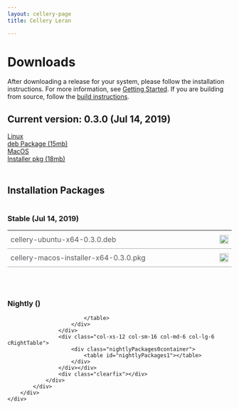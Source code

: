 ```yaml
---
layout: cellery-page
title: Cellery Leran

---
```

<link rel="stylesheet" href="/css/download-page.css"/>
<script src="/js/download-page.js?02"></script>
<div class="row cBallerina-io-Gray-row">
    <div class="container">
        <div class="row">
            <div class="col-xs-12 col-sm-12 col-md-6 col-lg-6 cDownloadsHeader">
                <h1>Downloads</h1>
                <p>
                    After downloading a release for your system, please follow the installation instructions. For 
                    more information, see <a href="https://github.com/wso2-cellery/sdk/blob/master/README.md" target="_blank">
                    Getting Started</a>. If you are building from source, follow the 
                    <a href="https://github.com/wso2-cellery/sdk/blob/master/CONTRIBUTING.md#build-from-source"
                    target="_blank">build instructions</a>.
                </p>
            </div>
        </div>
        <div class="row">
            <div class="col-xs-12 col-sm-12 col-md-12 col-lg-12 cDownloadsHeader">       
                <div class="cFeaturedVersion">
                    <h2>Current version: <span id="versionInfo">0.3.0 (Jul 14, 2019)</span></h2>
                </div>
            </div>
        </div>
        <div class="clearfix"></div>
        <div class="row cDownloads">
            <!--<div class="col-xs-12 col-sm-12 col-md-4 col-lg-4 cDownloadLeft">
                <a id="packWindows" href="" class="cDownload" data-download="downloads" data-pack="">
                    <div>Windows</div>
                    <div class="cSize">Installer msi <span id="packWindowsName">(210mb)</span></div>
                </a>
                <ul class="cDiwnloadSubLinks">
                    <li><a id="packWindowsMd5" href="">md5</a></li>
                    <li><a id="packWindowsSha1" href="">SHA-1</a></li>
                    <li><a id="packWindowsAsc" href="">asc</a></li>
                </ul>
            </div>-->
            <div class="col-xs-12 col-sm-12 col-md-4 col-lg-4 cDownloadMiddle">
                <a id="packLinux" href="https://product-dist.cellery.io/downloads/0.3.0/cellery-ubuntu-x64-0.3.0.deb" 
                class="cDownload" data-download="downloads" data-pack="">
                    <div>Linux</div>
                    <div class="cSize">deb Package <span id="packLinuxName">(15mb)</span></div>
                </a>
                <!--<ul class="cDiwnloadSubLinks">
                    <li><a id="packLinuxMd5" href="">md5</a></li>
                    <li><a id="packLinuxSha1" href="">SHA-1</a></li>
                    <li><a id="packLinuxAsc" href="">asc</a></li>
                </ul>-->
            </div>
            <div class="col-xs-12 col-sm-12 col-md-4 col-lg-4 cDownloadMiddle">
                <a id="packMac" href="https://product-dist.cellery.io/downloads/0.3.0/cellery-macos-installer-x64-0.3.0.pkg" class="cDownload" data-download="downloads" data-pack="">
                    <div>MacOS</div>
                    <div class="cSize">Installer pkg <span id="packMacName">(18mb)</span></div>
                </a>
                <!--<ul class="cDiwnloadSubLinks">
                    <li><a id="packMacMd5" href="">md5</a></li>
                    <li><a id="packMacSha1" href="">SHA-1</a></li>
                    <li><a id="packMacAsc" href="">asc</a></li>
                </ul>-->
            </div>
        </div>
        <!-- <div class="col-xs-12 col-sm-16 col-md-12 col-lg-12">
            <div class="cReleaseNotes">
                <p><a href="">RELEASE NOTES ></a></p>
            </div>
            <div class="cReleaseNotes">
                <p><a href="">ARCHIVED VERSIONS ></a></p>
            </div>
        </div> -->
        <div class="col-xs-12 col-sm-16 col-md-12 col-lg-12">
            <div class="cStandaloneInstallers">
                <h2>Installation Packages</h2>
                <div class="cInstallers" style="width:100%;">
                    <h3 class="release-version">Stable <span id="stableInfo">(Jul 14, 2019)</span></h3>
                    <!-- <h3 class="release-version">Nightly <span id="nightlyInfo"></span></h3> -->
                    <div class="col-xs-12 col-sm-16 col-md-12 col-lg-12 cLeftTable">
                        <div class="insPackages0container">
                            <table id="insPackages0">
    <tr>
        <td style="width: 96%">cellery-ubuntu-x64-0.3.0.deb</td>
        <td style="width: 1%; white-space: nowrap;">
            <a href="https://product-dist.cellery.io/downloads/0.3.0/cellery-ubuntu-x64-0.3.0.deb" class="cDownloadLinkIcon"><img src="../img/download-bg-green-fill.svg"></a>
        </td>
        <!-- <td style="width: 1%; white-space: nowrap;"><a href="">md5</a></td>
        <td style="width: 1%; white-space: nowrap;"><a href="">SHA-1</a></td>
        <td style="width: 1%; white-space: nowrap;"><a href="">asc</a></td> -->
    </tr>
   <tr>
        <td style="width: 96%">cellery-macos-installer-x64-0.3.0.pkg</td>
        <td style="width: 1%; white-space: nowrap;">
            <a href="https://product-dist.cellery.io/downloads/0.3.0/cellery-macos-installer-x64-0.3.0.pkg" class="cDownloadLinkIcon" data-download="downloads" data-pack=""><img src="../img/download-bg-green-fill.svg"></a>
        </td>
        <!-- <td style="width: 1%; white-space: nowrap;"><a href="">md5</a></td>
        <td style="width: 1%; white-space: nowrap;"><a href="https://product-dist.ballerina.io/downloads/0.990.2/ballerina-linux-installer-x64-0.990.2.deb.sha1">SHA-1</a></td>
        <td style="width: 1%; white-space: nowrap;"><a href="https://product-dist.ballerina.io/downloads/0.990.2/ballerina-linux-installer-x64-0.990.2.deb.asc">asc</a></td> -->
    </tr>
    <!-- <tr>
        <td style="width: 96%">ballerina-macos-installer-x64-0.990.2.pkg</td>
        <td style="width: 1%; white-space: nowrap;">
            <a href="https://product-dist.ballerina.io/downloads/0.990.2/ballerina-macos-installer-x64-0.990.2.pkg" class="cDownloadLinkIcon" data-download="downloads" data-pack="ballerina-macos-installer-x64-0.990.2.pkg"><img src="../img/download-bg-green-fill.svg"></a>
        </td>
        <td style="width: 1%; white-space: nowrap;"><a href="https://product-dist.ballerina.io/downloads/0.990.2/ballerina-macos-installer-x64-0.990.2.pkg.md5">md5</a></td>
        <td style="width: 1%; white-space: nowrap;"><a href="https://product-dist.ballerina.io/downloads/0.990.2/ballerina-macos-installer-x64-0.990.2.pkg.sha1">SHA-1</a></td>
        <td style="width: 1%; white-space: nowrap;"><a href="https://product-dist.ballerina.io/downloads/0.990.2/ballerina-macos-installer-x64-0.990.2.pkg.asc">asc</a></td>
    </tr>
    <tr>
        <td style="width: 96%">ballerina-0.990.2.zip</td>
        <td style="width: 1%; white-space: nowrap;">
            <a href="https://product-dist.ballerina.io/downloads/0.990.2/ballerina-0.990.2.zip" class="cDownloadLinkIcon" data-download="downloads" data-pack="ballerina-0.990.2.zip"><img src="../img/download-bg-green-fill.svg"></a>
        </td>
        <td style="width: 1%; white-space: nowrap;"><a href="https://product-dist.ballerina.io/downloads/0.990.2/ballerina-0.990.2.zip.md5">md5</a></td>
        <td style="width: 1%; white-space: nowrap;"><a href="https://product-dist.ballerina.io/downloads/0.990.2/ballerina-0.990.2.zip.sha1">SHA-1</a></td>
        <td style="width: 1%; white-space: nowrap;"><a href="https://product-dist.ballerina.io/downloads/0.990.2/ballerina-0.990.2.zip.asc">asc</a></td>
    </tr> -->
</table>
                        </div>
                    </div>
                    <div class="col-xs-12 col-sm-16 col-md-6 col-lg-6 cRightTable">
                   <div class="insPackages1container">
                     <table id="insPackages1">
    <!-- <tr>
        <td style="width: 96%">cellery-macos-installer-x64-0.2.0-2019-04-09.pkg</td>
        <td style="width: 1%; white-space: nowrap;">
            <a href="https://product-dist.cellery.io/nightly/0.2.0/cellery-macos-installer-x64-0.2.0-2019-04-09.pkg" class="cDownloadLinkIcon" ><img src="../img/download-bg-green-fill.svg"></a>
        </td>
        <td style="width: 1%; white-space: nowrap;"><a href="https://product-dist.ballerina.io/downloads/0.990.2/ballerina-linux-installer-x64-0.990.2.rpm.md5">md5</a></td>
        <td style="width: 1%; white-space: nowrap;"><a href="https://product-dist.ballerina.io/downloads/0.990.2/ballerina-linux-installer-x64-0.990.2.rpm.sha1">SHA-1</a></td>
        <td style="width: 1%; white-space: nowrap;"><a href="https://product-dist.ballerina.io/downloads/0.990.2/ballerina-linux-installer-x64-0.990.2.rpm.asc">asc</a></td> 
    </tr> -->
    <!-- <tr>
        <td style="width: 96%">ballerina-vscode-plugin-0.990.2.vsix</td>
        <td style="width: 1%; white-space: nowrap;">
            <a href="https://product-dist.ballerina.io/downloads/0.990.2/ballerina-vscode-plugin-0.990.2.vsix" class="cDownloadLinkIcon" data-download="downloads" data-pack="ballerina-vscode-plugin-0.990.2.vsix"><img src="../img/download-bg-green-fill.svg"></a>
        </td>
        <td style="width: 1%; white-space: nowrap;"><a href="https://product-dist.ballerina.io/downloads/0.990.2/ballerina-vscode-plugin-0.990.2.vsix.md5">md5</a></td>
        <td style="width: 1%; white-space: nowrap;"><a href="https://product-dist.ballerina.io/downloads/0.990.2/ballerina-vscode-plugin-0.990.2.vsix.sha1">SHA-1</a></td>
        <td style="width: 1%; white-space: nowrap;"><a href="https://product-dist.ballerina.io/downloads/0.990.2/ballerina-vscode-plugin-0.990.2.vsix.asc">asc</a></td>
    </tr>
    <tr>
        <td style="width: 96%">ballerina-intellij-idea-plugin</td>
        <td style="width: 1%; white-space: nowrap;">
            <a href="https://plugins.jetbrains.com/plugin/9520-ballerina" target="_blank" class="cDownloadLinkIcon" data-download="downloads" data-pack="ballerina-intellij-idea-plugin-0.990.2"><img src="../img/right-bg-green-fill.svg"></a>
        </td>
        <td style="width: 1%; white-space: nowrap;"></td>
        <td style="width: 1%; white-space: nowrap;"></td>
        <td style="width: 1%; white-space: nowrap;"></td>
    </tr>
    <tr>
        <td style="width: 96%">ballerina-metrics-grafana-dashboard-prometheus.json</td>
        <td style="width: 1%; white-space: nowrap;">
            <a href="https://product-dist.ballerina.io/downloads/0.990.2/ballerina-metrics-grafana-dashboard-prometheus.json" class="cDownloadLinkIcon" data-download="downloads" data-pack="ballerina-metrics-grafana-dashboard-prometheus.json-0.990.2"><img src="../img/download-bg-green-fill.svg"></a>
        </td>
        <td style="width: 1%; white-space: nowrap;"></td>
        <td style="width: 1%; white-space: nowrap;"></td>
        <td style="width: 1%; white-space: nowrap;"></td>
    </tr> -->
</table>
          </div>
                    </div>
               <div class="clearfix"></div>
                    <br>
                    <!-- <div id="devPackContainer">
                    <h3 class="release-version">RC <span id="devInfo"></span></h3>
                    <div class="col-xs-12 col-sm-16 col-md-6 col-lg-6 cLeftTable">
                        <div class="devPackages0container">
                            <table id="devPackages0"></table>
                        </div>
                    </div>
                    <div class="col-xs-12 col-sm-16 col-md-6 col-lg-6 cRightTable">
                        <div class="devPackages0container">
                            <table id="devPackages1"></table>
                        </div>
                    </div></div>
                    <div class="clearfix"></div> -->
                    <!-- <br> -->
                    <div id="nightlyPackContainer"> 
                   <h3 class="release-version">Nightly (<span id="nightlyInfo"></span>)</h3> 
                    <div class="col-xs-12 col-sm-16 col-md-12 col-lg-12 cLeftTable">
                        <div class="nightlyPackages0container">
                            <table id="nightlyPackages0">
                              
                            </table>
                        </div>
                    </div>
                    <div class="col-xs-12 col-sm-16 col-md-6 col-lg-6 cRightTable">
                        <div class="nightlyPackages0container">
                            <table id="nightlyPackages1"></table>
                        </div>
                    </div></div>
                    <div class="clearfix"></div> 
                </div>
            </div>            
        </div>
    </div>
</div>

<style>
#iCelleryFooter {
    margin-top:80px;
}

.cStandaloneInstallers .cInstallers, .cPlugins .cInstallers {
    display:inline-block;
}
.cInstallers table tr td a.cDownloadLinkIcon img {
    width:20px;
}
.cInstallers table tr td {
    padding: 10px 7px 10px 7px;
    /* font-size: 15px;
    font-weight: 600; */
    color: #585a5e;
    border-bottom: solid .5px #a7a8ab;
    vertical-align: top;
}
.cStandaloneInstallers {
    margin: 50px 0px 0 0;
}

</style>
